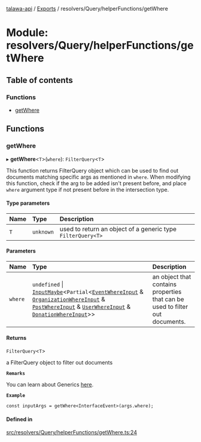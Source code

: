 [talawa-api](../README.md) / [Exports](../modules.md) / resolvers/Query/helperFunctions/getWhere

# Module: resolvers/Query/helperFunctions/getWhere

## Table of contents

### Functions

- [getWhere](resolvers_Query_helperFunctions_getWhere.md#getwhere)

## Functions

### getWhere

▸ **getWhere**\<`T`\>(`where`): `FilterQuery`\<`T`\>

This function returns FilterQuery object which can be used to find out documents matching specific args as mentioned in `where`.
When modifying this function, check if the arg to be added isn't present before, and place `where` argument
type if not present before in the intersection type.

#### Type parameters

| Name | Type | Description |
| :------ | :------ | :------ |
| `T` | `unknown` | used to return an object of a generic type `FilterQuery<T>` |

#### Parameters

| Name | Type | Description |
| :------ | :------ | :------ |
| `where` | `undefined` \| [`InputMaybe`](types_generatedGraphQLTypes.md#inputmaybe)\<`Partial`\<[`EventWhereInput`](types_generatedGraphQLTypes.md#eventwhereinput) & [`OrganizationWhereInput`](types_generatedGraphQLTypes.md#organizationwhereinput) & [`PostWhereInput`](types_generatedGraphQLTypes.md#postwhereinput) & [`UserWhereInput`](types_generatedGraphQLTypes.md#userwhereinput) & [`DonationWhereInput`](types_generatedGraphQLTypes.md#donationwhereinput)\>\> | an object that contains properties that can be used to filter out documents. |

#### Returns

`FilterQuery`\<`T`\>

a FilterQuery object to filter out documents

**`Remarks`**

You can learn about Generics [here](https://www.typescriptlang.org/docs/handbook/2/generics.html).

**`Example`**

```
const inputArgs = getWhere<InterfaceEvent>(args.where);
```

#### Defined in

[src/resolvers/Query/helperFunctions/getWhere.ts:24](https://github.com/PalisadoesFoundation/talawa-api/blob/6295a23/src/resolvers/Query/helperFunctions/getWhere.ts#L24)
